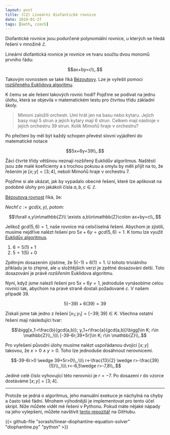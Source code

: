 ```yaml
---
layout: post
title: (CZ) Lineární diofantické rovnice
date: 2019-01-27
tags: [math, czech]
---
```


Diofantické rovnice jsou <span class="hint" title="mající více neznámých, než rovností">podurčené</span> polynomiální rovnice, u kterých se hledá
řešení v množině $\mathbb{Z}$.

Lineární diofantická rovnice je rovnice ve tvaru součtu dvou monomů prvního řádu:

$$ax+by=c\\,.$$

Takovým rovnostem se také říká [Bézoutovy](https://cs.wikipedia.org/wiki/B%C3%A9zoutova_rovnost). Lze je vyřešit pomocí [rozšířeného Euklidova algoritmu](https://cs.wikipedia.org/wiki/Roz%C5%A1%C3%AD%C5%99en%C3%BD_Eukleid%C5%AFv_algoritmus).

K čemu se ale řešení takových rovnic hodí? Pojďme se podívat na jednu úlohu,
která se objevila v matematickém testu pro čtvrtou třídu základní školy.

> Mimoni založili orchestr. Umí hrát jen na basu nebo kytaru. Jejich basy mají 5 strun a jejich kytary mají 6 strun. Celkem mají nástroje v jejich orchestru 39 strun. Kolik Mimoňů hraje v orchestru?

Po přečtení by měl být každý schopen převést slovní vyjádření do matematické notace

$$5x+6y=39\\,.$$

Žáci čtvrté třídy většinou neznají rozšířený Euklidův algoritmus. Naštěstí jsou
zde malé koeficienty a s trochou pokusu a omylu by měli přijít na to, že řešením
je $[x;y]=[3;4]$, neboli Mimoňů hraje v orchestru 7.

Pojďme si ale ukázat, jak by vypadalo obecné řešení, které lze aplikovat na
podobné úlohy pro jakákoli čísla $a, b, c\in \mathbb{Z}$.

[Bézoutova rovnost](https://cs.wikipedia.org/wiki/B%C3%A9zoutova_rovnost) říká,
že:

*Nechť $c:=gcd(x,y)$, potom:*

$$\forall x,y\in\mathbb{Z}\\ \exists a,b\in\mathbb{Z}\colon ax+by=c\\,.$$

Jelikož $gcd(5,6)=1$, naše rovnice má celočíselná řešení. Abychom je zjistili, musíme
nejdříve nalézt řešení pro $5x+6y=gcd(5,6)=1$. K tomu lze využít [Euklidův algoritmus](https://cs.wikipedia.org/wiki/Eukleid%C5%AFv_algoritmus).

1. $6=5(1)+1$
2. $5=1(5)+0$

Zpětným dosazením zjistíme, že
$5(-1)+6(1)=1$. U tohoto triviálního příkladu je to zřejmé, ale u složitějších verzí
je zpětné dosazování delší. Toto dosazování je právě *rozšířením* Euklidova algoritmu.

Nyní, když jsme nalezli řešení pro $5x+6y=1$, jednoduše vynásobíme celou rovnici tak,
abychom na pravé straně dostali požadované $c$. V našem případě 39.

$$5(-39)+6(39)=39$$

Získali jsme tak jedno z řešení $[x_1;y_1]=[-39;39]\in K$. Všechna ostatní řešení mají
následující tvar:

$$\bigg[x_1-r\frac{b}{gcd(a,b)}; y_1+r\frac{a}{gcd(a,b)}\bigg]\in K; r\in \mathbb{Z}\\,,\\\\ [-39-6r;39+5r]\in K; r\in \mathbb{Z}\\,.$$

Pro vyřešení původní úlohy musíme nalézt uspořádanou dvojici $[x;y]$ takovou, že $x>0\wedge y>0$. Toho lze jednoduše dosáhnout nerovnicemi.

$$-39-6r>0 \wedge 39+5r>0\\,,\\\\ r<-\frac{13}{2} \wedge r>-\frac{39}{5}\\,,\\\\ r<-6,5\wedge r>-7,8\\,.$$

Jediné celé číslo vyhovující této nerovnici je $r=-7$. Po dosazení $r$ do vzorce dostáváme
$[x;y]=[3;4]$.

---

Protože se jedná o algoritmus, jeho manuální exekuce je náchylná na chyby a často také fádní. Mnohem výhodnější je implementovat pro tento účel skript. Níže můžete vidět mé řešení v Pythonu. Pokud máte nějaké nápady na jeho vylepšení, můžete
navštívit [tento repozitář](https://github.com/sorashi/linear-diophantine-equation-solver) na GitHubu.

{{< github-file "sorashi/linear-diophantine-equation-solver" "diophantine.py" "python" >}}

